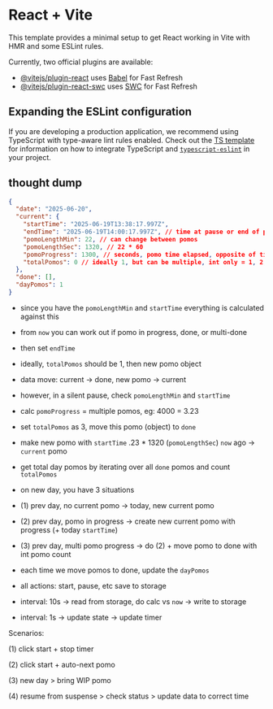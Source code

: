 # React + Vite

This template provides a minimal setup to get React working in Vite with HMR and some ESLint rules.

Currently, two official plugins are available:

- [@vitejs/plugin-react](https://github.com/vitejs/vite-plugin-react/blob/main/packages/plugin-react) uses [Babel](https://babeljs.io/) for Fast Refresh
- [@vitejs/plugin-react-swc](https://github.com/vitejs/vite-plugin-react/blob/main/packages/plugin-react-swc) uses [SWC](https://swc.rs/) for Fast Refresh

## Expanding the ESLint configuration

If you are developing a production application, we recommend using TypeScript with type-aware lint rules enabled. Check out the [TS template](https://github.com/vitejs/vite/tree/main/packages/create-vite/template-react-ts) for information on how to integrate TypeScript and [`typescript-eslint`](https://typescript-eslint.io) in your project.

## thought dump

```json
{
  "date": "2025-06-20",
  "current": {
    "startTime": "2025-06-19T13:38:17.997Z",
    "endTime": "2025-06-19T14:00:17.997Z", // time at pause or end of pomo(s)
    "pomoLengthMin": 22, // can change between pomos
    "pomoLengthSec": 1320, // 22 * 60
    "pomoProgress": 1300, // seconds, pomo time elapsed, opposite of timer count down
    "totalPomos": 0 // ideally 1, but can be multiple, int only = 1, 2, 3, ...
  },
  "done": [],
  "dayPomos": 1
}
```

- since you have the `pomoLengthMin` and `startTime` everything is calculated against this
- from `now` you can work out if pomo in progress, done, or multi-done
- then set `endTime`

- ideally, `totalPomos` should be 1, then new pomo object
- data move: current -> done, new pomo -> current

- however, in a silent pause, check `pomoLengthMin` and `startTime`
- calc `pomoProgress` = multiple pomos, eg: 4000 = 3.23
- set `totalPomos` as 3, move this pomo (object) to `done`
- make new pomo with `startTime` .23 \* 1320 (`pomoLengthSec`) `now` ago -> `current` pomo

- get total day pomos by iterating over all `done` pomos and count `totalPomos`

- on new day, you have 3 situations
- (1) prev day, no current pomo -> today, new current pomo
- (2) prev day, pomo in progress -> create new current pomo with progress (+ today `startTime`)
- (3) prev day, multi pomo progress -> do (2) + move pomo to done with int pomo count

- each time we move pomos to done, update the `dayPomos`

- all actions: start, pause, etc save to storage

- interval: 10s -> read from storage, do calc vs `now` -> write to storage
- interval: 1s -> update state -> update timer

Scenarios:

(1) click start + stop timer

(2) click start + auto-next pomo

(3) new day > bring WIP pomo

(4) resume from suspense > check status > update data to correct time
